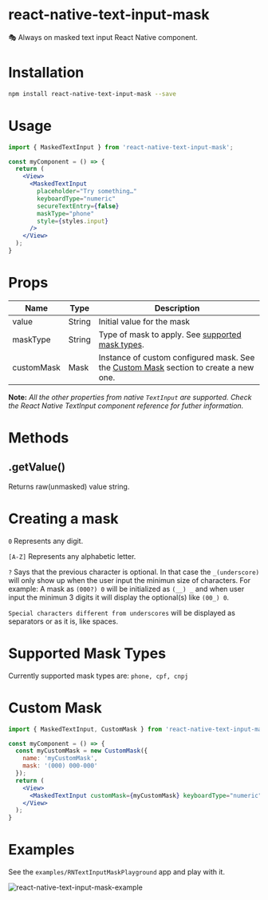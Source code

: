 # react-native-text-input-mask
🎭 Always on masked text input React Native component.

# Installation
```bash
npm install react-native-text-input-mask --save
```

# Usage
```jsx
import { MaskedTextInput } from 'react-native-text-input-mask';

const myComponent = () => {
  return (
    <View>
      <MaskedTextInput
        placeholder="Try something…"
        keyboardType="numeric"
        secureTextEntry={false}
        maskType="phone"
        style={styles.input}
      />
    </View>
  );
}
```

# Props
| Name | Type | Description |
| ---- | ---- | ----------- |
| value | String | Initial value for the mask |
| maskType | String | Type of mask to apply. See [supported mask types](#supported-mask-types).
| customMask | Mask | Instance of custom configured mask. See the [Custom Mask](#custom-mask) section to create a new one.

<b>Note:</b><i> All the other properties from native ```TextInput``` are supported. Check the React Native TextInput component reference for futher information.</i>

# Methods
## .getValue()
Returns raw(unmasked) value string.

# Creating a mask

```0``` Represents any digit.

```[A-Z]``` Represents any alphabetic letter.

```?``` Says that the previous character is optional. In that case the ```_(underscore)``` will only show up when the user input the minimun size of characters. For example: A mask as ```(000?) 0``` will be initialized as ```(__) _``` and when user input the minimun 3 digits it will display the optional(s) like ```(00_) 0```.

```Special characters different from underscores``` will be displayed as separators or as it is, like spaces.

# Supported Mask Types
Currently supported mask types are: ```phone, cpf, cnpj```

# Custom Mask
```jsx
import { MaskedTextInput, CustomMask } from 'react-native-text-input-mask';

const myComponent = () => {
  const myCustomMask = new CustomMask({
    name: 'myCustomMask',
    mask: '(000) 000-000'
  });
  return (
    <View>
      <MaskedTextInput customMask={myCustomMask} keyboardType="numeric" />
    </View>
  );
}
```

# Examples
See the ```examples/RNTextInputMaskPlayground``` app and play with it.

![react-native-text-input-mask-example](https://user-images.githubusercontent.com/33915907/61661114-bfdaa400-aca1-11e9-9c2a-432d6b7b37e4.gif)
